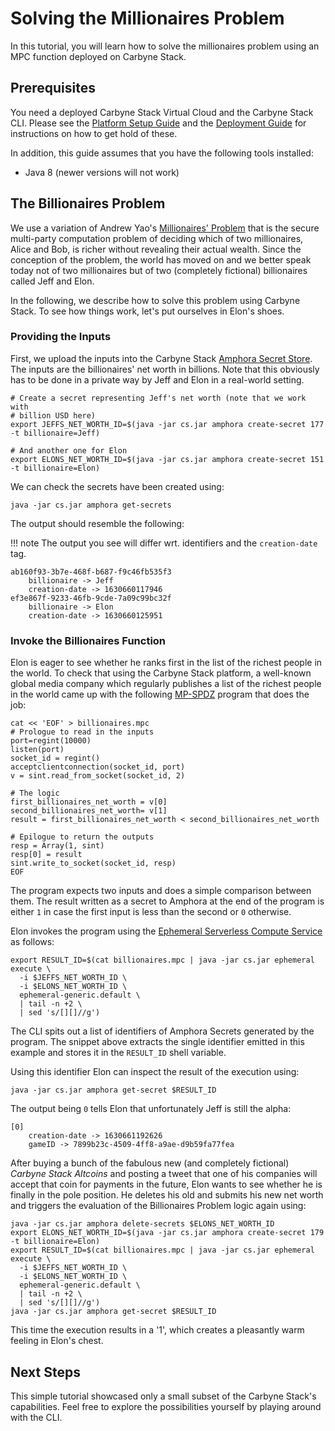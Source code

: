 # Solving the Millionaires Problem

In this tutorial, you will learn how to solve the millionaires problem using an
MPC function deployed on Carbyne Stack.

## Prerequisites

You need a deployed Carbyne Stack Virtual Cloud and the Carbyne Stack CLI.
Please see the [Platform Setup Guide](../platform-setup) and the
[Deployment Guide](../deployment) for instructions on how to get hold of
these.

In addition, this guide assumes that you have the following tools installed:

- Java 8 (newer versions will not work)

## The Billionaires Problem

We use a variation of Andrew Yao's [Millionaires' Problem](https://en.wikipedia.org/wiki/Yao%27s_Millionaires%27_problem)
that is the secure multi-party computation problem of deciding which of two
millionaires, Alice and Bob, is richer without revealing their actual wealth.
Since the conception of the problem, the world has moved on and we better speak
today not of two millionaires but of two (completely fictional) billionaires
called Jeff and Elon.

In the following, we describe how to solve this problem using Carbyne Stack. To
see how things work, let's put ourselves in Elon's shoes.

### Providing the Inputs

First, we upload the inputs into the Carbyne Stack
[Amphora Secret Store](https://github.com/carbynestack/amphora). The inputs are
the billionaires' net worth in billions. Note that this obviously has to be done
in a private way by Jeff and Elon in a real-world setting.

```shell
# Create a secret representing Jeff's net worth (note that we work with 
# billion USD here)
export JEFFS_NET_WORTH_ID=$(java -jar cs.jar amphora create-secret 177 -t billionaire=Jeff)

# And another one for Elon
export ELONS_NET_WORTH_ID=$(java -jar cs.jar amphora create-secret 151 -t billionaire=Elon)
```

We can check the secrets have been created using:

```shell
java -jar cs.jar amphora get-secrets
```

The output should resemble the following:

!!! note
    The output you see will differ wrt. identifiers and the `creation-date` tag.

```shell
ab160f93-3b7e-468f-b687-f9c46fb535f3
    billionaire -> Jeff
    creation-date -> 1630660117946
ef3e867f-9233-46fb-9cde-7a09c99bc32f
    billionaire -> Elon
    creation-date -> 1630660125951
```

### Invoke the Billionaires Function

Elon is eager to see whether he ranks first in the list of the richest people in
the world. To check that using the Carbyne Stack platform, a well-known global
media company which regularly publishes a list of the richest people in the
world came up with the following [MP-SPDZ](https://github.com/data61/MP-SPDZ)
program that does the job:

```shell
cat << 'EOF' > billionaires.mpc
# Prologue to read in the inputs
port=regint(10000)
listen(port)
socket_id = regint()
acceptclientconnection(socket_id, port)
v = sint.read_from_socket(socket_id, 2)

# The logic
first_billionaires_net_worth = v[0]
second_billionaires_net_worth= v[1]
result = first_billionaires_net_worth < second_billionaires_net_worth

# Epilogue to return the outputs 
resp = Array(1, sint)
resp[0] = result
sint.write_to_socket(socket_id, resp)
EOF
```

The program expects two inputs and does a simple comparison between them. The
result written as a secret to Amphora at the end of the program is either `1` in
case the first input is less than the second or `0` otherwise.

Elon invokes the program using the
[Ephemeral Serverless Compute Service](https://github.com/carbynestack/ephemeral)
as follows:

```shell
export RESULT_ID=$(cat billionaires.mpc | java -jar cs.jar ephemeral execute \
  -i $JEFFS_NET_WORTH_ID \
  -i $ELONS_NET_WORTH_ID \
  ephemeral-generic.default \
  | tail -n +2 \
  | sed 's/[][]//g')
```

The CLI spits out a list of identifiers of Amphora Secrets generated by the
program. The snippet above extracts the single identifier emitted in this
example and stores it in the `RESULT_ID` shell variable.

Using this identifier Elon can inspect the result of the execution using:

```shell
java -jar cs.jar amphora get-secret $RESULT_ID
```

The output being `0` tells Elon that unfortunately Jeff is still the alpha:

```shell
[0]
    creation-date -> 1630661192626
    gameID -> 7899b23c-4509-4ff8-a9ae-d9b59fa77fea
```

After buying a bunch of the fabulous new (and completely fictional) _Carbyne
Stack Altcoins_ and posting a tweet that one of his companies will accept that
coin for payments in the future, Elon wants to see whether he is finally in the
pole position. He deletes his old and submits his new net worth and triggers the
evaluation of the Billionaires Problem logic again using:

```shell
java -jar cs.jar amphora delete-secrets $ELONS_NET_WORTH_ID
export ELONS_NET_WORTH_ID=$(java -jar cs.jar amphora create-secret 179 -t billionaire=Elon)
export RESULT_ID=$(cat billionaires.mpc | java -jar cs.jar ephemeral execute \
  -i $JEFFS_NET_WORTH_ID \
  -i $ELONS_NET_WORTH_ID \
  ephemeral-generic.default \
  | tail -n +2 \
  | sed 's/[][]//g')
java -jar cs.jar amphora get-secret $RESULT_ID
```

This time the execution results in a '1', which creates a pleasantly warm
feeling in Elon's chest.

## Next Steps

This simple tutorial showcased only a small subset of the Carbyne Stack's
capabilities. Feel free to explore the possibilities yourself by playing around
with the CLI.

